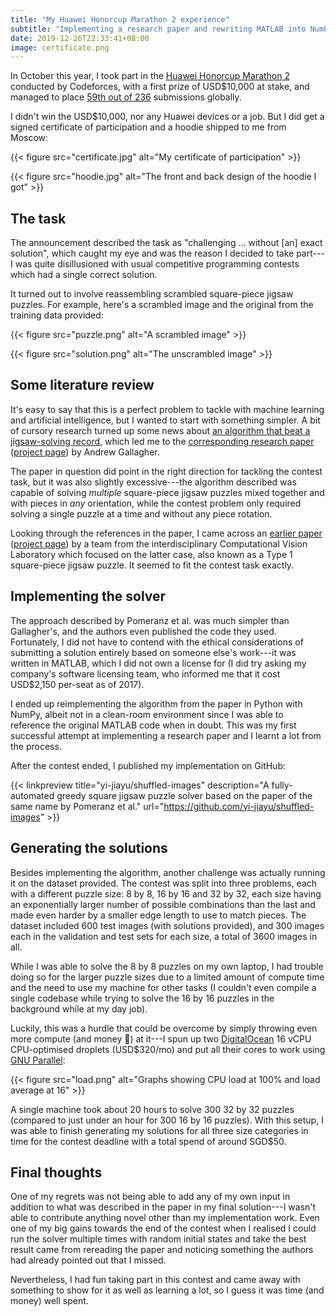 ```yaml
---
title: "My Huawei Honorcup Marathon 2 experience"
subtitle: "Implementing a research paper and rewriting MATLAB into NumPy"
date: 2019-12-26T22:33:41+08:00
image: certificate.png
---
```


In October this year, I took part in the [Huawei Honorcup Marathon
2](https://codeforces.com/blog/entry/70047) conducted by Codeforces, with a
first prize of USD$10,000 at stake, and managed to place [59th out of
236](https://codeforces.com/contest/1235/standings#p28543385) submissions
globally.

I didn't win the USD$10,000, nor any Huawei devices or a job. But I did get a
signed certificate of participation and a hoodie shipped to me from Moscow:

{{< figure src="certificate.jpg" alt="My certificate of participation" >}}

{{< figure src="hoodie.jpg" alt="The front and back design of the hoodie I got" >}}

## The task

The announcement described the task as "challenging ... without [an] exact
solution", which caught my eye and was the reason I decided to take part---I was
quite disillusioned with usual competitive programming contests which had a
single correct solution.

It turned out to involve reassembling scrambled square-piece jigsaw puzzles. For
example, here's a scrambled image and the original from the training data
provided:

{{< figure src="puzzle.png" alt="A scrambled image" >}}

{{< figure src="solution.png" alt="The unscrambled image" >}}

## Some literature review

It's easy to say that this is a perfect problem to tackle with machine learning
and artificial intelligence, but I wanted to start with something simpler. A bit
of cursory research turned up some news about [an algorithm that beat a
jigsaw-solving
record](https://www.newscientist.com/article/dn21922-algorithm-beats-jigsaw-solving-record/),
which led me to the [corresponding research
paper](http://chenlab.ece.cornell.edu/people/Andy/Andy_files/Gallagher_cvpr2012_puzzleAssembly.pdf)
([project
page](http://chenlab.ece.cornell.edu/people/Andy/research/puzzlePage.html)) by
Andrew Gallagher.

The paper in question did point in the right direction for tackling the contest
task, but it was also slightly excessive---the algorithm described was capable
of solving *multiple* square-piece jigsaw puzzles mixed together and with pieces
in *any* orientation, while the contest problem only required solving a single
puzzle at a time and without any piece rotation.

Looking through the references in the paper, I came across an [earlier
paper](https://www.cs.bgu.ac.il/~ben-shahar/Publications/2011-Pomeranz_Shemesh_and_Ben_Shahar-A_Fully_Automated_Greedy_Square_Jigsaw_Puzzle_Solver.pdf)
([project page](http://icvl.cs.bgu.ac.il/automatic-jigsaw-puzzle-solving/)) by a
team from the interdisciplinary Computational Vision Laboratory which focused on
the latter case, also known as a Type 1 square-piece jigsaw puzzle. It seemed to
fit the contest task exactly.

## Implementing the solver

The approach described by Pomeranz et al. was much simpler than Gallagher's, and
the authors even published the code they used. Fortunately, I did not have to
contend with the ethical considerations of submitting a solution entirely based
on someone else's work---it was written in MATLAB, which I did not own a license
for (I did try asking my company's software licensing team, who informed me that
it cost USD$2,150 per-seat as of 2017).

I ended up reimplementing the algorithm from the paper in Python with NumPy,
albeit not in a clean-room environment since I was able to reference the
original MATLAB code when in doubt. This was my first successful attempt at
implementing a research paper and I learnt a lot from the process.

After the contest ended, I published my implementation on GitHub:

{{< linkpreview title="yi-jiayu/shuffled-images"
description="A fully-automated greedy square jigsaw puzzle solver based on the paper of the same name by Pomeranz et al."
url="https://github.com/yi-jiayu/shuffled-images" >}}

## Generating the solutions

Besides implementing the algorithm, another challenge was actually running it on
the dataset provided. The contest was split into three problems, each with a
different puzzle size: 8 by 8, 16 by 16 and 32 by 32, each size having an
exponentially larger number of possible combinations than the last and made even
harder by a smaller edge length to use to match pieces. The dataset included 600
test images (with solutions provided), and 300 images each in the validation and
test sets for each size, a total of 3600 images in all.

While I was able to solve the 8 by 8 puzzles on my own laptop, I had trouble
doing so for the larger puzzle sizes due to a limited amount of compute time and
the need to use my machine for other tasks (I couldn't even compile a single
codebase while trying to solve the 16 by 16 puzzles in the background while at
my day job).

Luckily, this was a hurdle that could be overcome by simply throwing even more
compute (and money 💸) at it---I spun up two
[DigitalOcean](https://www.digitalocean.com/) 16 vCPU CPU-optimised droplets
(USD$320/mo) and put all their cores to work using [GNU
Parallel](https://www.gnu.org/software/parallel/):

{{< figure src="load.png" alt="Graphs showing CPU load at 100% and load average at 16" >}}

A single machine took about 20 hours to solve 300 32 by 32 puzzles (compared to
just under an hour for 300 16 by 16 puzzles). With this setup, I was able to
finish generating my solutions for all three size categories in time for the
contest deadline with a total spend of around SGD$50.

## Final thoughts

One of my regrets was not being able to add any of my own input in addition to
what was described in the paper in my final solution---I wasn't able to
contribute anything novel other than my implementation work. Even one of my big
gains towards the end of the contest when I realised I could run the solver
multiple times with random initial states and take the best result came from
rereading the paper and noticing something the authors had already pointed out
that I missed.

Nevertheless, I had fun taking part in this contest and came away with something
to show for it as well as learning a lot, so I guess it was time (and money)
well spent.

